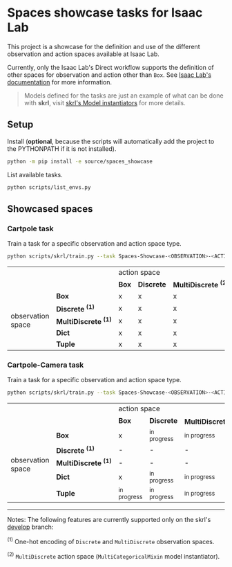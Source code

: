 # Spaces showcase tasks for Isaac Lab

This project is a showcase for the definition and use of the different observation and action spaces available at Isaac Lab.

Currently, only the Isaac Lab's Direct workflow supports the definition of other spaces for observation and action other than `Box`.
See [Isaac Lab's documentation](https://isaac-sim.github.io/IsaacLab/main/source/api/lab/isaaclab.envs.html#isaaclab.envs.DirectRLEnvCfg.observation_space) for more information.

> Models defined for the tasks are just an example of what can be done with **skrl**, visit [skrl's Model instantiators](https://skrl.readthedocs.io/en/latest/api/utils/model_instantiators.html) for more details.

## Setup

Install (**optional**, because the scripts will automatically add the project to the PYTHONPATH if it is not installed).

```bash
python -m pip install -e source/spaces_showcase
```

List available tasks.

```bash
python scripts/list_envs.py
```

## Showcased spaces

### Cartpole task

Train a task for a specific observation and action space type.

```bash
python scripts/skrl/train.py --task Spaces-Showcase-<OBSERVATION>-<ACTION>-Cartpole-Direct-v0 --headless
```

<table>
<tbody>
  <tr>
    <td colspan="2" rowspan="2"></td>
    <td colspan="5">action space</td>
  </tr>
  <tr>
    <td><strong>Box</strong></td>
    <td><strong>Discrete</strong></td>
    <td><strong>MultiDiscrete&nbsp;<sup>(2)</sup></strong></td>
  </tr>
  <tr>
    <td rowspan="5"><p>observation space</td>
    <td><strong>Box</strong></td>
    <td>x</td>
    <td>x</td>
    <td>x</td>
  </tr>
  <tr>
    <td><strong>Discrete&nbsp;<sup>(1)</sup></strong></td>
    <td>x</td>
    <td>x</td>
    <td>x</td>
  </tr>
  <tr>
    <td><strong>MultiDiscrete&nbsp;<sup>(1)</sup></strong></td>
    <td>x</td>
    <td>x</td>
    <td>x</td>
  </tr>
  <tr>
    <td><strong>Dict</strong></td>
    <td>x</td>
    <td>x</td>
    <td>x</td>
  </tr>
  <tr>
    <td><strong>Tuple</strong></td>
    <td>x</td>
    <td>x</td>
    <td>x</td>
  </tr>
</tbody></table>

### Cartpole-Camera task

Train a task for a specific observation and action space type.

```bash
python scripts/skrl/train.py --task Spaces-Showcase-<OBSERVATION>-<ACTION>-Cartpole-Camera-Direct-v0 --enable_cameras --headless
```

<table>
<tbody>
  <tr>
    <td colspan="2" rowspan="2"></td>
    <td colspan="5">action space</td>
  </tr>
  <tr>
    <td><strong>Box</strong></td>
    <td><strong>Discrete</strong></td>
    <td><strong>MultiDiscrete&nbsp;<sup>(2)</sup></strong></td>
  </tr>
  <tr>
    <td rowspan="5"><p>observation space</td>
    <td><strong>Box</strong></td>
    <td>x</td>
    <td><small>in progress</small></td>
    <td><small>in progress</small></td>
  </tr>
  <tr>
    <td><strong>Discrete&nbsp;<sup>(1)</sup></strong></td>
    <td>-</td>
    <td>-</td>
    <td>-</td>
  </tr>
  <tr>
    <td><strong>MultiDiscrete&nbsp;<sup>(1)</sup></strong></td>
    <td>-</td>
    <td>-</td>
    <td>-</td>
  </tr>
  <tr>
    <td><strong>Dict</strong></td>
    <td>x</td>
    <td><small>in progress</small></td>
    <td><small>in progress</small></td>
  </tr>
  <tr>
    <td><strong>Tuple</strong></td>
    <td><small>in progress</small></td>
    <td><small>in progress</small></td>
    <td><small>in progress</small></td>
  </tr>
</tbody></table>

<hr>

Notes: The following features are currently supported only on the skrl's [develop](https://github.com/Toni-SM/skrl/tree/develop) branch:

<sup>(1)</sup> One-hot encoding of `Discrete` and `MultiDiscrete` observation spaces.

<sup>(2)</sup> `MultiDiscrete` action space (`MultiCategoricalMixin` model instantiator).
